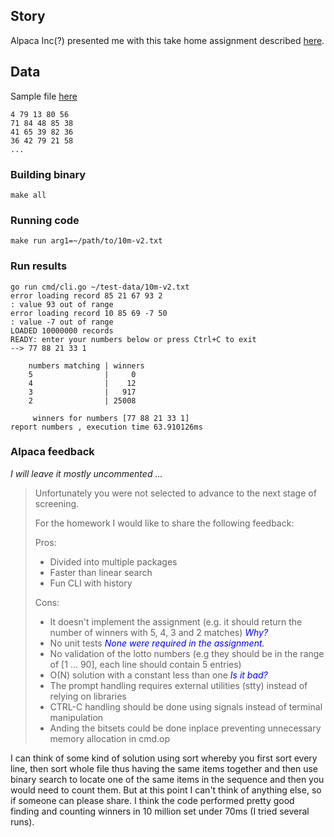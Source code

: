 
## Story
Alpaca Inc(?) presented me with this take home assignment described [here](pdf/Software_Engineering_Test.pdf).

## Data
Sample file [here](data/lottery-300.txt)
```
4 79 13 80 56
71 84 48 85 38
41 65 39 82 36
36 42 79 21 58
...
```
### Building binary
```
make all
```
### Running code
```
make run arg1=~/path/to/10m-v2.txt
```

### Run results

```
go run cmd/cli.go ~/test-data/10m-v2.txt
error loading record 85 21 67 93 2
: value 93 out of range
error loading record 10 85 69 -7 50
: value -7 out of range
LOADED 10000000 records
READY: enter your numbers below or press Ctrl+C to exit
--> 77 88 21 33 1

	numbers matching | winners
	5                |     0
	4                |    12
	3                |   917
	2                | 25008

	 winners for numbers [77 88 21 33 1]
report numbers , execution time 63.910126ms

```

### Alpaca feedback
*I will leave it mostly uncommented ...*

>Unfortunately you were not selected to advance to the next stage of screening.
>
>For the homework I would like to share the following feedback:
>
>Pros:
>- Divided into multiple packages
>- Faster than linear search
>- Fun CLI with history
>
>Cons:
>
>- It doesn't implement the assignment (e.g. it should return the number of winners with 5, 4, 3 and 2  matches) <span style="color:blue">*Why?*</span>
>- No unit tests <span style="color:blue">*None were required in the assignment.*</span>
>- No validation of the lotto numbers (e.g they should be in the range of [1 ... 90], each line should contain 5 entries)
>- O(N) solution with a constant less than one <span style="color:blue">*Is it bad?*</span>
>- The prompt handling requires external utilities (stty) instead of relying on libraries
>- CTRL-C handling should be done using signals instead of terminal manipulation
>- Anding the bitsets could be done inplace preventing unnecessary memory allocation in cmd.op
>

I can think of  some kind of solution using sort whereby you first sort every line, then sort whole file thus having the same items together and then use binary search to locate one of the same items in the sequence and then you would need to count them. But at this point I can't think of anything else, so if someone can please share.
I think the code performed pretty good finding and counting winners in 10 million set under 70ms (I tried several runs).
